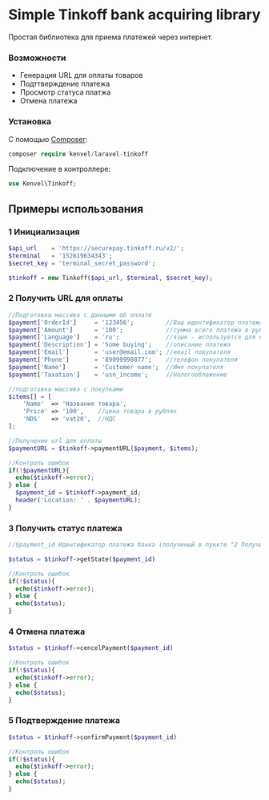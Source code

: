 # Simple Tinkoff bank acquiring library
Простая библиотека для приема платежей через интернет.

### Возможности

 * Генерация URL для оплаты товаров
 * Подттверждение платежа
 * Просмотр статуса платжа
 * Отмена платежа

### Установка

С помощью [Composer](https://getcomposer.org/):

```php
composer require kenvel/laravel-tinkoff
```

Подключение в контроллере:

```php
use Kenvel\Tinkoff;
```

## Примеры использования
### 1 Инициализация

```php
$api_url    = 'https://securepay.tinkoff.ru/v2/';
$terminal   = '152619634343';
$secret_key = 'terminal_secret_password';

$tinkoff = new Tinkoff($api_url, $terminal, $secret_key);
```

### 2 Получить URL для оплаты
```php
//Подготовка массива с данными об оплате
$payment['OrderId']     = '123456';         //Ваш идентификатор платежа
$payment['Amount']      = '100';            //сумма всего платежа в рублях
$payment['Language']    = 'ru';             //язык - используется для локализации страницы оплаты
$payment['Description'] = 'Some buying';    //описание платежа
$payment['Email']       = 'user@email.com'; //email покупателя
$payment['Phone']       = '89099998877';    //телефон покупателя
$payment['Name']        = 'Customer name';  //Имя покупателя
$payment['Taxation']    = 'usn_income';     //Налогооблажение

//подготовка массива с покупками
$items[] = [
    'Name'  => 'Название товара',
    'Price' => '100',    //цена товара в рублях
    'NDS'   => 'vat20',  //НДС
];

//Получение url для оплаты
$paymentURL = $tinkoff->paymentURL($payment, $items);

//Контроль ошибок
if(!$paymentURL){
  echo($tinkoff->error);
} else {
  $payment_id = $tinkoff->payment_id;
  header('Location: ' . $paymentURL);
}
```

### 3 Получить статус платежа
```php
//$payment_id Идентификатор платежа банка (полученый в пункте "2 Получить URL для оплаты")

$status = $tinkoff->getState($payment_id)

//Контроль ошибок
if(!$status){
  echo($tinkoff->error);
} else {
  echo($status);
}
```

### 4 Отмена платежа
```php
$status = $tinkoff->cencelPayment($payment_id)

//Контроль ошибок
if(!$status){
  echo($tinkoff->error);
} else {
  echo($status);
}
```

### 5 Подтверждение платежа
```php
$status = $tinkoff->confirmPayment($payment_id)

//Контроль ошибок
if(!$status){
  echo($tinkoff->error);
} else {
  echo($status);
}
```

